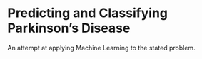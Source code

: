 # Predicting and Classifying Parkinson’s Disease

An attempt at applying Machine Learning to the stated problem.
